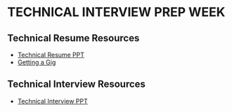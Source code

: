 # TECHNICAL INTERVIEW PREP WEEK

## Technical Resume Resources

- [Technical Resume PPT](https://docs.google.com/a/u.northwestern.edu/presentation/d/1j_TlE4so5gUF86bSjhp8G6Au3AqsC38qKgaf9c8qzYk/edit?usp=sharing)
- [Getting a Gig](https://github.com/cassidoo/getting-a-gig)

## Technical Interview Resources

- [Technical Interview PPT](https://docs.google.com/presentation/d/1LWK51LHMSQkb_rmVT5BPMw6a8okcnT1LyufxpigJjBM/edit#slide=id.p)
